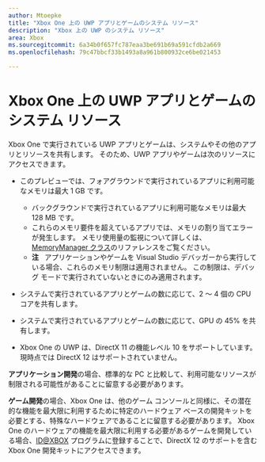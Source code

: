 ```yaml
---
author: Mtoepke
title: "Xbox One 上の UWP アプリとゲームのシステム リソース"
description: "Xbox 上の UWP のシステム リソース"
area: Xbox
ms.sourcegitcommit: 6a34b0f657fc787eaa3be691b69a591cfdb2a669
ms.openlocfilehash: 79c47bbcf33b1493a8a961b800932ce6be021453

---
```


# Xbox One 上の UWP アプリとゲームのシステム リソース

Xbox One で実行されている UWP アプリとゲームは、システムやその他のアプリとリソースを共有します。 そのため、UWP アプリやゲームは次のリソースにアクセスできます。

* このプレビューでは、フォアグラウンドで実行されているアプリに利用可能なメモリは最大 1 GB です。
    * バックグラウンドで実行されているアプリに利用可能なメモリは最大 128 MB です。
    * これらのメモリ要件を超えているアプリでは、メモリの割り当てエラーが発生します。 メモリ使用量の監視について詳しくは、[MemoryManager クラス](https://msdn.microsoft.com/en-us/library/windows/apps/windows.system.memorymanager.aspx)のリファレンスをご覧ください。
    * **注**
            &nbsp;&nbsp;アプリケーションやゲームを Visual Studio デバッガーから実行している場合、これらのメモリ制限は適用されません。 この制限は、デバッグ モードで実行されていないときにのみ適用されます。

* システムで実行されているアプリとゲームの数に応じて、2 ～ 4 個の CPU コアを共有します。

* システムで実行されているアプリとゲームの数に応じて、GPU の 45% を共有します。

* Xbox One の UWP は、DirectX 11 の機能レベル 10 をサポートしています。 現時点では DirectX 12 はサポートされていません。 

**アプリケーション開発**の場合、標準的な PC と比較して、利用可能なリソースが制限される可能性があることに留意する必要があります。

**ゲーム開発**の場合、Xbox One は、他のゲーム コンソールと同様に、その潜在的な機能を最大限に利用するために特定のハードウェア ベースの開発キットを必要とする、特殊なハードウェアであることに留意する必要があります。 Xbox One のハードウェアの機能を最大限に利用する必要があるゲームを開発している場合、[ID@XBOX](http://www.xbox.com/en-us/Developers/id) プログラムに登録することで、DirectX 12 のサポートを含む Xbox One 開発キットにアクセスできます。



<!--HONumber=Jun16_HO4-->


